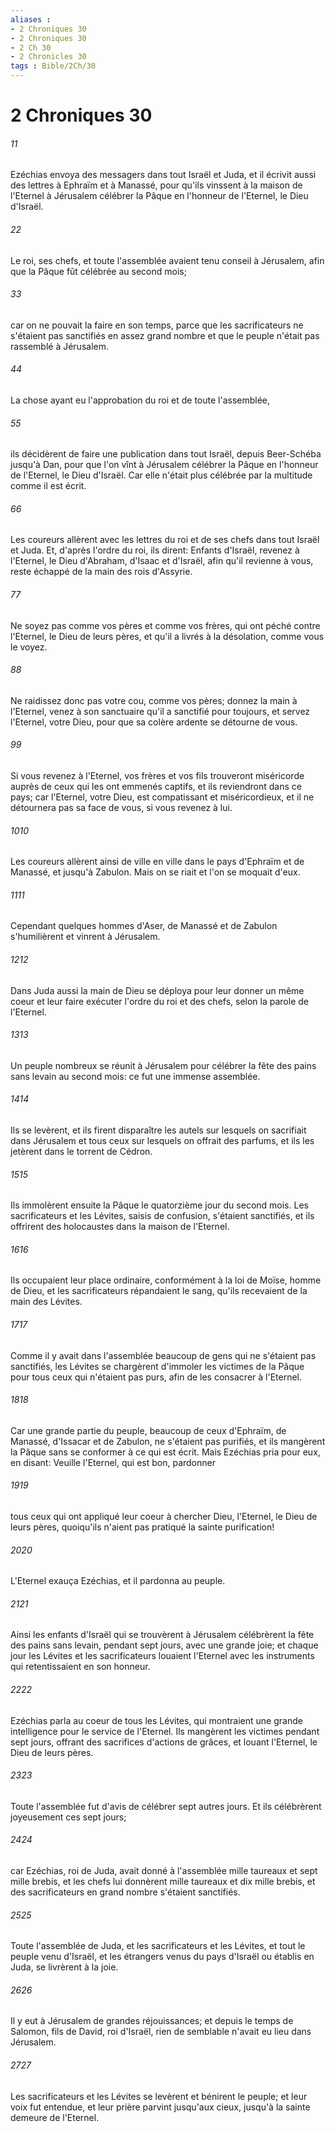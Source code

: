 ```yaml
---
aliases : 
- 2 Chroniques 30
- 2 Chroniques 30
- 2 Ch 30
- 2 Chronicles 30
tags : Bible/2Ch/30
---
```


# 2 Chroniques 30

###### 11
Ezéchias envoya des messagers dans tout Israël et Juda, et il écrivit aussi des lettres à Ephraïm et à Manassé, pour qu'ils vinssent à la maison de l'Eternel à Jérusalem célébrer la Pâque en l'honneur de l'Eternel, le Dieu d'Israël.
###### 22
Le roi, ses chefs, et toute l'assemblée avaient tenu conseil à Jérusalem, afin que la Pâque fût célébrée au second mois;
###### 33
car on ne pouvait la faire en son temps, parce que les sacrificateurs ne s'étaient pas sanctifiés en assez grand nombre et que le peuple n'était pas rassemblé à Jérusalem.
###### 44
La chose ayant eu l'approbation du roi et de toute l'assemblée,
###### 55
ils décidèrent de faire une publication dans tout Israël, depuis Beer-Schéba jusqu'à Dan, pour que l'on vînt à Jérusalem célébrer la Pâque en l'honneur de l'Eternel, le Dieu d'Israël. Car elle n'était plus célébrée par la multitude comme il est écrit.
###### 66
Les coureurs allèrent avec les lettres du roi et de ses chefs dans tout Israël et Juda. Et, d'après l'ordre du roi, ils dirent: Enfants d'Israël, revenez à l'Eternel, le Dieu d'Abraham, d'Isaac et d'Israël, afin qu'il revienne à vous, reste échappé de la main des rois d'Assyrie.
###### 77
Ne soyez pas comme vos pères et comme vos frères, qui ont péché contre l'Eternel, le Dieu de leurs pères, et qu'il a livrés à la désolation, comme vous le voyez.
###### 88
Ne raidissez donc pas votre cou, comme vos pères; donnez la main à l'Eternel, venez à son sanctuaire qu'il a sanctifié pour toujours, et servez l'Eternel, votre Dieu, pour que sa colère ardente se détourne de vous.
###### 99
Si vous revenez à l'Eternel, vos frères et vos fils trouveront miséricorde auprès de ceux qui les ont emmenés captifs, et ils reviendront dans ce pays; car l'Eternel, votre Dieu, est compatissant et miséricordieux, et il ne détournera pas sa face de vous, si vous revenez à lui.
###### 1010
Les coureurs allèrent ainsi de ville en ville dans le pays d'Ephraïm et de Manassé, et jusqu'à Zabulon. Mais on se riait et l'on se moquait d'eux.
###### 1111
Cependant quelques hommes d'Aser, de Manassé et de Zabulon s'humilièrent et vinrent à Jérusalem.
###### 1212
Dans Juda aussi la main de Dieu se déploya pour leur donner un même coeur et leur faire exécuter l'ordre du roi et des chefs, selon la parole de l'Eternel.
###### 1313
Un peuple nombreux se réunit à Jérusalem pour célébrer la fête des pains sans levain au second mois: ce fut une immense assemblée.
###### 1414
Ils se levèrent, et ils firent disparaître les autels sur lesquels on sacrifiait dans Jérusalem et tous ceux sur lesquels on offrait des parfums, et ils les jetèrent dans le torrent de Cédron.
###### 1515
Ils immolèrent ensuite la Pâque le quatorzième jour du second mois. Les sacrificateurs et les Lévites, saisis de confusion, s'étaient sanctifiés, et ils offrirent des holocaustes dans la maison de l'Eternel.
###### 1616
Ils occupaient leur place ordinaire, conformément à la loi de Moïse, homme de Dieu, et les sacrificateurs répandaient le sang, qu'ils recevaient de la main des Lévites.
###### 1717
Comme il y avait dans l'assemblée beaucoup de gens qui ne s'étaient pas sanctifiés, les Lévites se chargèrent d'immoler les victimes de la Pâque pour tous ceux qui n'étaient pas purs, afin de les consacrer à l'Eternel.
###### 1818
Car une grande partie du peuple, beaucoup de ceux d'Ephraïm, de Manassé, d'Issacar et de Zabulon, ne s'étaient pas purifiés, et ils mangèrent la Pâque sans se conformer à ce qui est écrit. Mais Ezéchias pria pour eux, en disant: Veuille l'Eternel, qui est bon, pardonner
###### 1919
tous ceux qui ont appliqué leur coeur à chercher Dieu, l'Eternel, le Dieu de leurs pères, quoiqu'ils n'aient pas pratiqué la sainte purification!
###### 2020
L'Eternel exauça Ezéchias, et il pardonna au peuple.
###### 2121
Ainsi les enfants d'Israël qui se trouvèrent à Jérusalem célébrèrent la fête des pains sans levain, pendant sept jours, avec une grande joie; et chaque jour les Lévites et les sacrificateurs louaient l'Eternel avec les instruments qui retentissaient en son honneur.
###### 2222
Ezéchias parla au coeur de tous les Lévites, qui montraient une grande intelligence pour le service de l'Eternel. Ils mangèrent les victimes pendant sept jours, offrant des sacrifices d'actions de grâces, et louant l'Eternel, le Dieu de leurs pères.
###### 2323
Toute l'assemblée fut d'avis de célébrer sept autres jours. Et ils célébrèrent joyeusement ces sept jours;
###### 2424
car Ezéchias, roi de Juda, avait donné à l'assemblée mille taureaux et sept mille brebis, et les chefs lui donnèrent mille taureaux et dix mille brebis, et des sacrificateurs en grand nombre s'étaient sanctifiés.
###### 2525
Toute l'assemblée de Juda, et les sacrificateurs et les Lévites, et tout le peuple venu d'Israël, et les étrangers venus du pays d'Israël ou établis en Juda, se livrèrent à la joie.
###### 2626
Il y eut à Jérusalem de grandes réjouissances; et depuis le temps de Salomon, fils de David, roi d'Israël, rien de semblable n'avait eu lieu dans Jérusalem.
###### 2727
Les sacrificateurs et les Lévites se levèrent et bénirent le peuple; et leur voix fut entendue, et leur prière parvint jusqu'aux cieux, jusqu'à la sainte demeure de l'Eternel.
